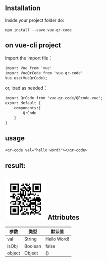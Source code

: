 Installation
---
Inside your project folder do:

    npm install --save vue-qr-code


on vue-cli project
---
Import the import file：

    import Vue from 'vue'
    import VueQrCode from 'vue-qr-code'
    Vue.use(VueQrCode);

or, load as needed：

    import QrCode from 'vue-qr-code/QRcode.vue';
    export default {
        components:{
            QrCode
        }
    }

usage
---
    <qr-code val="hello word!"></qr-code>
    
    
result:
---
![](screenshot/screenshot.png)
Attributes
---
参数 | 类型 | 默认值
---|---|---
val | String | Hello Word!
isObj | Boolean | false
object | Object | {}
